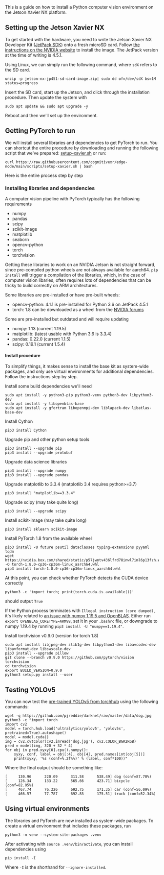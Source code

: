 This is a guide on how to install a Python computer vision environment on the Jetson Xavier NX platform.

## Setting up the Jetson Xavier NX

To get started with the hardware, you need to write the Jetson Xavier NX Developer Kit ([JetPack SDK](https://developer.nvidia.com/embedded/jetpack)) onto a fresh microSD card.
Follow [the instructions on the NVIDIA website](https://developer.nvidia.com/embedded/learn/get-started-jetson-xavier-nx-devkit) to install the image.
The JetPack version at the time of writing is 4.5.1.


Using Linux, we can simply run the following command, where `sdX` refers to the SD card.

	unzip -p jetson-nx-jp451-sd-card-image.zip| sudo dd of=/dev/sdX bs=1M status=progress

Insert the SD card, start up the Jetson, and click through the installation procedure.
Then update the system with

	sudo apt update && sudo apt upgrade -y

Reboot and then we'll set up the environment.

## Getting PyTorch to run

We will install several libraries and dependencies to get PyTorch to run.
You can shortcut the entire procedure by downloading and running the following script that we've prepared: [setup-xavier.sh](https://github.com/cognitivexr/edge-node/blob/main/scripts/setup-xavier.sh) or run:

	curl https://raw.githubusercontent.com/cognitivexr/edge-node/main/scripts/setup-xavier.sh | bash

Here is the entire process step by step

### Installing libraries and dependencies

A computer vision pipeline with PyTorch typically has the following requirements

* numpy
* pandas
* scipy
* scikit-image
* matplotlib
* seaborn
* opencv-python
* torch
* torchvision

Getting these libraries to work on an NVIDIA Jetson is not straight forward, since pre-compiled python wheels are not always available for aarch64. `pip install` will trigger a compilation of the libraries, which, in the case of computer vision libaries, often requires lots of dependencies that can be tricky to build correctly on ARM architectures.

Some libraries are pre-installed or have pre-built wheels:
* opencv-python: 4.1.1 is pre-installed for Python 3.6 on JetPack 4.5.1
* torch: 1.8 can be downloaded as a wheel from the [NVIDIA forums](https://forums.developer.nvidia.com/t/pytorch-for-jetson-version-1-8-0-now-available/72048)

Some are pre-installed but outdated and will require updating

* numpy: 1.13 (current 1.19.5)
* matplotlib: (latest usable with Python 3.6 is 3.3.4)
* pandas: 0.22.0 (current 1.1.5)
* scipy: 0.19.1 (current 1.5.4)

#### Install procedure

To simplify things, it makes sense to install the base kit as system-wide packages, and only use virtual environments for additional dependencies. 
Follow the instructions step by step.

Install some build dependencies we'll need

	sudo apt install -y python3-pip python3-venv python3-dev libpython3-dev
	sudo apt install -y libopenblas-base
	sudo apt install -y gfortran libopenmpi-dev liblapack-dev libatlas-base-dev

Install Cython

	pip3 install Cython

Upgrade pip and other python setup tools

	pip3 install --upgrade pip
	pip3 install --upgrade protobuf

Upgrade data science libraries

	pip3 install --upgrade numpy
	pip3 install --upgrade pandas

Upgrade matplotlib to 3.3.4 (matplotlib 3.4 requires python>=3.7)

	pip3 install "matplotlib==3.3.4"

Upgrade scipy (may take quite long)

	pip3 install --upgrade scipy

Install scikit-image (may take quite long)

	pip3 install sklearn scikit-image


Install PyTorch 1.8 from the available wheel

	pip3 install -U future psutil dataclasses typing-extensions pyyaml tqdm
	wget https://nvidia.box.com/shared/static/p57jwntv436lfrd78inwl7iml6p13fzh.whl -O torch-1.8.0-cp36-cp36m-linux_aarch64.whl 
	pip3 install torch-1.8.0-cp36-cp36m-linux_aarch64.whl

At this point, you can check whether PyTorch detects the CUDA device correctly

	python3 -c 'import torch; print(torch.cuda.is_available())'

should output `True`

If the Python process terminates with `Illegal instruction (core dumped)`, it's likely related to [an issue with numpy 1.19.5 and OpenBLAS](https://github.com/numpy/numpy/issues/18131). Either run `export OPENBLAS_CORETYPE=ARMV8`, set it in your `.bashrc` file, or downgrade to numpy 1.19.4 by running `pip3 install -U "numpy==1.19.4"`.

Install torchvision v0.9.0 (version for torch 1.8)

	sudo apt install libjpeg-dev zlib1g-dev libpython3-dev libavcodec-dev libavformat-dev libswscale-dev
	pip3 install --upgrade pillow
	git clone --branch v0.9.0 https://github.com/pytorch/vision torchvision
	cd torchvision
	export BUILD_VERSION=0.9.0
	python3 setup.py install --user

## Testing YOLOv5

You can now test the [pre-trained YOLOv5 from torchhub](https://pytorch.org/hub/ultralytics_yolov5/) using the following commands:

	wget -q https://github.com/pjreddie/darknet/raw/master/data/dog.jpg
	python3 -c "import torch
	import cv2
	model = torch.hub.load('ultralytics/yolov5', 'yolov5s', pretrained=True).autoshape()
	model = model.cuda()
	img = cv2.cvtColor(cv2.imread('dog.jpg'), cv2.COLOR_BGR2RGB)
	pred = model(img, 320 + 32 * 4)
	for obj in pred.xyxy[0].cpu().numpy():
	    xyxy, conf, label = obj[:4], obj[4], pred.names[int(obj[5])]
	    print(xyxy, '%s (conf=%.2f%%)' % (label, conf*100))"

Where the final output should be something like:

	[     130.96      220.09      311.58      538.49] dog (conf=87.70%)
	[     126.34      133.22      565.66      423.71] bicycle (conf=82.05%)
	[     467.74      76.326      692.75      171.35] car (conf=56.09%)
	[     466.57      77.787      692.83      175.51] truck (conf=52.34%)


## Using virtual environments

The libraries and PyTorch are now installed as system-wide packages. To create a virtual environment that includes these packages, run

	python3 -m venv --system-site-packages .venv

After activating with `source .venv/bin/activate`, you can install dependencies using

	pip install -I

Where `-I` is the shorthand for `--ignore-installed`.
